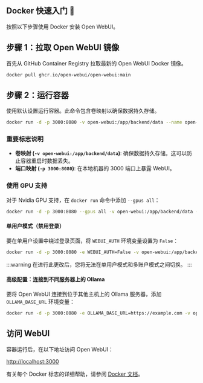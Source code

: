 ## Docker 快速入门 🐳

按照以下步骤使用 Docker 安装 Open WebUI。

## 步骤 1：拉取 Open WebUI 镜像

首先从 GitHub Container Registry 拉取最新的 Open WebUI Docker 镜像。

```bash
docker pull ghcr.io/open-webui/open-webui:main
```

## 步骤 2：运行容器

使用默认设置运行容器。此命令包含卷映射以确保数据持久存储。

```bash
docker run -d -p 3000:8080 -v open-webui:/app/backend/data --name open-webui ghcr.io/open-webui/open-webui:main
```

### 重要标志说明

- **卷映射 (`-v open-webui:/app/backend/data`)**: 确保数据持久存储。这可以防止容器重启时数据丢失。
- **端口映射 (`-p 3000:8080`)**: 在本地机器的 3000 端口上暴露 WebUI。

### 使用 GPU 支持

对于 Nvidia GPU 支持，在 `docker run` 命令中添加 `--gpus all`：

```bash
docker run -d -p 3000:8080 --gpus all -v open-webui:/app/backend/data --name open-webui ghcr.io/open-webui/open-webui:cuda
```


#### 单用户模式（禁用登录）

要在单用户设置中绕过登录页面，将 `WEBUI_AUTH` 环境变量设置为 `False`：

```bash
docker run -d -p 3000:8080 -e WEBUI_AUTH=False -v open-webui:/app/backend/data --name open-webui ghcr.io/open-webui/open-webui:main
```

:::warning
在进行此更改后，您将无法在单用户模式和多账户模式之间切换。
:::

#### 高级配置：连接到不同服务器上的 Ollama

要将 Open WebUI 连接到位于其他主机上的 Ollama 服务器，添加 `OLLAMA_BASE_URL` 环境变量：

```bash
docker run -d -p 3000:8080 -e OLLAMA_BASE_URL=https://example.com -v open-webui:/app/backend/data --name open-webui --restart always ghcr.io/open-webui/open-webui:main
```

## 访问 WebUI

容器运行后，在以下地址访问 Open WebUI：

[http://localhost:3000](http://localhost:3000)

有关每个 Docker 标志的详细帮助，请参阅 [Docker 文档](https://docs.docker.com/engine/reference/commandline/run/)。
